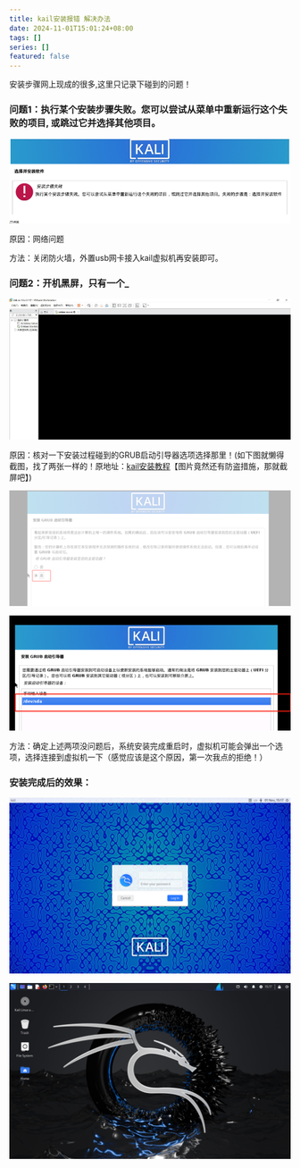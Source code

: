 ```yaml
---
title: kail安装报错 解决办法
date: 2024-11-01T15:01:24+08:00
tags: []
series: []
featured: false
---
```



安装步骤网上现成的很多,这里只记录下碰到的问题！

<!--more-->

### 问题1：执行某个安装步骤失败。您可以尝试从菜单中重新运行这个失败的项目, 或跳过它并选择其他项目。

![这是图片](/images/blog/kail5.png "图片标题")

原因：网络问题

方法：关闭防火墙，外置usb网卡接入kail虚拟机再安装即可。

### 问题2：开机黑屏，只有一个_

![这是图片](/images/blog/kail4.png "图片标题")

原因：核对一下安装过程碰到的GRUB启动引导器选项选择那里！(如下图就懒得截图，找了两张一样的！原地址：[kail安装教程](https://blog.csdn.net/fingue/article/details/127559353)【图片竟然还有防盗措施，那就截屏吧】)

![这是图片](/images/blog/kail2.png "图片标题")

![这是图片](/images/blog/kail3.png "图片标题")

方法：确定上述两项没问题后，系统安装完成重启时，虚拟机可能会弹出一个选项，选择连接到虚拟机一下（感觉应该是这个原因，第一次我点的拒绝！）



### 安装完成后的效果：

![这是图片](/images/blog/kail1.png "图片标题")

![这是图片](/images/blog/kail.png "图片标题")
